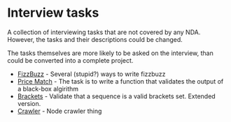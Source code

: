 # Interview tasks

A collection of interviewing tasks that are not covered by any
NDA. However, the tasks and their descriptions could be changed.

The tasks themselves are more likely to be asked on the interview,
than could be converted into a complete project.

- [FizzBuzz](fizzbuzz) - Several (stupid?) ways to write fizzbuzz
- [Price Match](price_match) - The task is to write a function that
  validates the output of a black-box algirithm
- [Brackets](brackets) - Validate that a sequence is a valid brackets
  set. Extended version.
- [Crawler](crawler) - Node crawler thing
